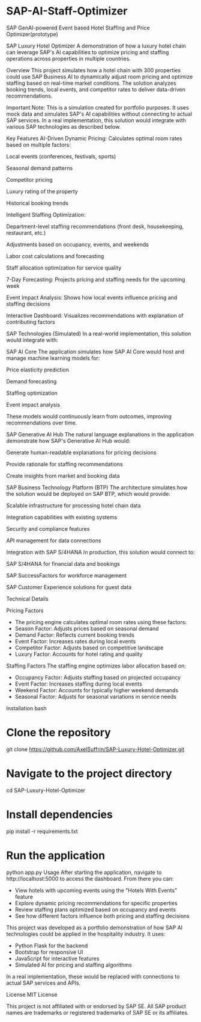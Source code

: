 # SAP-AI-Staff-Optimizer
SAP GenAI-powered Event based Hotel Staffing and Price Optimizer(prototype)

SAP Luxury Hotel Optimizer
A demonstration of how a luxury hotel chain can leverage SAP's AI capabilities to optimize pricing and staffing operations across properties in multiple countries.

Overview
This project simulates how a hotel chain with 300 properties could use SAP Business AI to dynamically adjust room pricing and optimize staffing based on real-time market conditions. The solution analyzes booking trends, local events, and competitor rates to deliver data-driven recommendations.

Important Note: This is a simulation created for portfolio purposes. It uses mock data and simulates SAP's AI capabilities without connecting to actual SAP services. In a real implementation, this solution would integrate with various SAP technologies as described below.

Key Features
AI-Driven Dynamic Pricing: Calculates optimal room rates based on multiple factors:

Local events (conferences, festivals, sports)

Seasonal demand patterns

Competitor pricing

Luxury rating of the property

Historical booking trends

Intelligent Staffing Optimization:

Department-level staffing recommendations (front desk, housekeeping, restaurant, etc.)

Adjustments based on occupancy, events, and weekends

Labor cost calculations and forecasting

Staff allocation optimization for service quality

7-Day Forecasting: Projects pricing and staffing needs for the upcoming week

Event Impact Analysis: Shows how local events influence pricing and staffing decisions

Interactive Dashboard: Visualizes recommendations with explanation of contributing factors

SAP Technologies (Simulated)
In a real-world implementation, this solution would integrate with:

SAP AI Core
The application simulates how SAP AI Core would host and manage machine learning models for:

Price elasticity prediction

Demand forecasting

Staffing optimization

Event impact analysis

These models would continuously learn from outcomes, improving recommendations over time.

SAP Generative AI Hub
The natural language explanations in the application demonstrate how SAP's Generative AI Hub would:

Generate human-readable explanations for pricing decisions

Provide rationale for staffing recommendations

Create insights from market and booking data

SAP Business Technology Platform (BTP)
The architecture simulates how the solution would be deployed on SAP BTP, which would provide:

Scalable infrastructure for processing hotel chain data

Integration capabilities with existing systems

Security and compliance features

API management for data connections

Integration with SAP S/4HANA
In production, this solution would connect to:

SAP S/4HANA for financial data and bookings

SAP SuccessFactors for workforce management

SAP Customer Experience solutions for guest data

Technical Details

Pricing Factors
- The pricing engine calculates optimal room rates using these factors:
- Season Factor: Adjusts prices based on seasonal demand
- Demand Factor: Reflects current booking trends
- Event Factor: Increases rates during local events
- Competitor Factor: Adjusts based on competitive landscape
- Luxury Factor: Accounts for hotel rating and quality

Staffing Factors
The staffing engine optimizes labor allocation based on:

- Occupancy Factor: Adjusts staffing based on projected occupancy
- Event Factor: Increases staffing during local events
- Weekend Factor: Accounts for typically higher weekend demands
- Seasonal Factor: Adjusts for seasonal variations in service needs

Installation
bash
# Clone the repository
git clone https://github.com/AxelSuffrin/SAP-Luxury-Hotel-Optimizer.git

# Navigate to the project directory
cd SAP-Luxury-Hotel-Optimizer

# Install dependencies
pip install -r requirements.txt

# Run the application
python app.py
Usage
After starting the application, navigate to http://localhost:5000 to access the dashboard. From there you can:

- View hotels with upcoming events using the "Hotels With Events" feature
- Explore dynamic pricing recommendations for specific properties
- Review staffing plans optimized based on occupancy and events
- See how different factors influence both pricing and staffing decisions

This project was developed as a portfolio demonstration of how SAP AI technologies could be applied in the hospitality industry. It uses:

- Python Flask for the backend
- Bootstrap for responsive UI
- JavaScript for interactive features
- Simulated AI for pricing and staffing algorithms

In a real implementation, these would be replaced with connections to actual SAP services and APIs.

License
MIT License

This project is not affiliated with or endorsed by SAP SE. All SAP product names are trademarks or registered trademarks of SAP SE or its affiliates.
